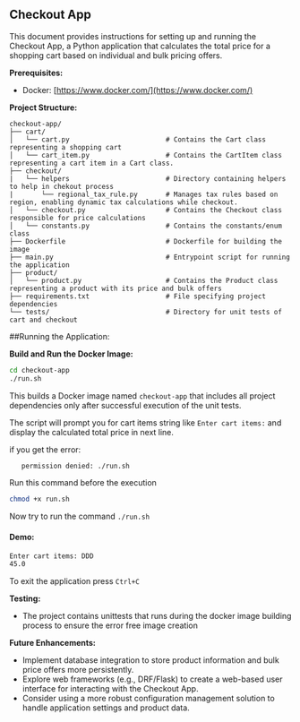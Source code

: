 ## Checkout App

This document provides instructions for setting up and running the Checkout App, a Python application that calculates the total price for a shopping cart based on individual and bulk pricing offers.

**Prerequisites:**

- Docker: [https://www.docker.com/](https://www.docker.com/)

**Project Structure:**

```
checkout-app/
├── cart/
│   └── cart.py                        # Contains the Cart class representing a shopping cart
│   └── cart_item.py                   # Contains the CartItem class representing a cart item in a Cart class.
├── checkout/
|   └── helpers                        # Directory containing helpers to help in chekout process 
|       └── regional_tax_rule.py       # Manages tax rules based on region, enabling dynamic tax calculations while checkout. 
│   └── checkout.py                    # Contains the Checkout class responsible for price calculations
│   └── constants.py                   # Contains the constants/enum class
├── Dockerfile                         # Dockerfile for building the image
├── main.py                            # Entrypoint script for running the application
├── product/
│   └── product.py                     # Contains the Product class representing a product with its price and bulk offers
├── requirements.txt                   # File specifying project dependencies
└── tests/                             # Directory for unit tests of cart and checkout
```

##Running the Application:

**Build and Run the Docker Image:**

```bash
cd checkout-app
./run.sh
```
This builds a Docker image named `checkout-app` that includes all project dependencies only after successful execution of the unit tests.

The script will prompt you for cart items string like `Enter cart items:` and display the calculated total price in next line.

if you get the error:
```bash
   permission denied: ./run.sh
```
Run this command before the execution
```bash
chmod +x run.sh
```
Now try to run the command `./run.sh`

#### Demo:
   ```bash
   Enter cart items: DDD
   45.0
   ```

To exit the application press `Ctrl+C`

**Testing:**

- The project contains unittests that runs during the docker image building process to ensure the error free image creation

**Future Enhancements:**

- Implement database integration to store product information and bulk price offers more persistently.
- Explore web frameworks (e.g., DRF/Flask) to create a web-based user interface for interacting with the Checkout App.
- Consider using a more robust configuration management solution to handle application settings and product data.
